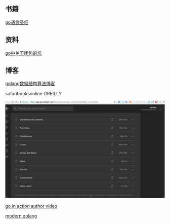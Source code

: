 ## 书籍
[go语言圣经](https://www.kancloud.cn/hartnett/gopl-zh/126044)
## 资料
[go中关于闭包的坑](http://www.jianshu.com/p/fa21e6fada70)
## 博客
[golang数据结构算法博客](http://blog.csdn.net/rufidmx/article/details/10226105)

safaribooksonline  OREILLY

[](https://app.pluralsight.com/library/courses/go-fundamentals/table-of-contents)
![](media/15039178264705.jpg)

[go in action author video](http://www.informit.com/store/ultimate-go-programming-livelessons-9780134757483)

[modern golang](https://www.safaribooksonline.com/library/view/modern-golang-programming/9781787125254/)

